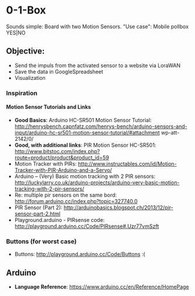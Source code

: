 # 0-1-Box

Sounds simple: Board with two Motion Sensors.
"Use case": Mobile pollbox YES|NO

## Objective:
* Send the impuls from the activated sensor to a website via LoraWAN
* Save the data in GoogleSpreadsheet
* Visualization

### Inspiration
#### Motion Sensor Tutorials and Links

* **Good Basics**: Arduino HC-SR501 Motion Sensor Tutorial: http://henrysbench.capnfatz.com/henrys-bench/arduino-sensors-and-input/arduino-hc-sr501-motion-sensor-tutorial/#attachment wp-att-2142/0/
* **Good, with additional links**: PIR Motion Sensor HC-SR501: http://www.bitstoc.com/index.php?route=product/product&product_id=59
* Motion Tracker with PIRs: http://www.instructables.com/id/Motion-Tracker-with-PIR-Arduino-and-a-Servo/
* Arduino – (Very) Basic motion tracking with 2 PIR sensors: http://luckylarry.co.uk/arduino-projects/arduino-very-basic-motion-tracking-with-2-pir-sensors/
* Re: multiple pir sensors on the same bord: http://forum.arduino.cc/index.php?topic=327740.0
* PIR Sensor (Part 2): http://arduinobasics.blogspot.ch/2013/12/pir-sensor-part-2.html
* Playground.arduino - PIRsense code: http://playground.arduino.cc/Code/PIRsense#.Uzr77vmSzft

### Buttons (for worst case)
* Buttons: http://playground.arduino.cc/Code/Buttons    :(

## Arduino
* **Language Reference**: https://www.arduino.cc/en/Reference/HomePage







